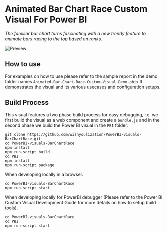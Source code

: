 # Animated Bar Chart Race Custom Visual For Power BI

_The familiar bar chart turns fascinating with a new trendy feature to animate bars racing to the top based on ranks._

![Preview](./demo/animation-example.gif)

## How to use

For examples on how to use please refer to the sample report in the demo folder names `Animated-Bar-Chart-Race-Custom-Visual-Demo.pbix` It demonstrates the visual and its various usecases and configuration setups.

## Build Process
This visual features a two phase build process for easy debugging, i.e. we first build the visual as a web component and create a `bundle.js` and in the second phase we build the Power BI visual in the `PBI` folder.

```
git clone https://github.com/wishyoulization/PowerBI-visuals-BarChartRace.git
cd PowerBI-visuals-BarChartRace
npm install
npm run-script build
cd PBI
npm install
npm run-script package
```

When developing locally in a browser.
```
cd PowerBI-visuals-BarChartRace
npm run-script start
```

When developing locally for PowerBI debugger (Please refer to the Power BI Custom Visual Development Guide for more details on how to setup build tools).
```
cd PowerBI-visuals-BarChartRace
cd PBI
npm run-script start
```